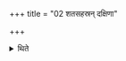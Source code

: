 +++
title = "02 शतसहस्रन् दक्षिणा"

+++

<details><summary>थिते</summary>

शतसहस्रं दक्षिणा २
</details>
